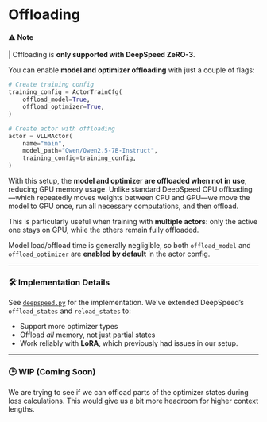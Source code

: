 # Offloading

#### ⚠️ Note
| Offloading  is **only supported with DeepSpeed ZeRO-3**.

You can enable **model and optimizer offloading** with just a couple of flags:

```python
# Create training config
training_config = ActorTrainCfg(
    offload_model=True,
    offload_optimizer=True,
)

# Create actor with offloading
actor = vLLMActor(
    name="main",
    model_path="Qwen/Qwen2.5-7B-Instruct",
    training_config=training_config,
)
```

With this setup, the **model and optimizer are offloaded when not in use**, reducing GPU memory usage. Unlike standard DeepSpeed CPU offloading—which repeatedly moves weights between CPU and GPU—we move the model to GPU once, run all necessary computations, and then offload.

This is particularly useful when training with **multiple actors**: only the active one stays on GPU, while the others remain fully offloaded.

Model load/offload time is generally negligible, so both `offload_model` and `offload_optimizer` are **enabled by default** in the actor config.

---

### 🛠 Implementation Details

See [`deepspeed.py`](../actors/utils/deepspeed.py) for the implementation. We've extended DeepSpeed’s `offload_states` and `reload_states` to:

* Support more optimizer types
* Offload *all* memory, not just partial states
* Work reliably with **LoRA**, which previously had issues in our setup.

---

### 🕒 WIP (Coming Soon)

We are trying to see if we can offload parts of the optimizer states during loss calculations. This would give us a bit more headroom for higher context lengths.
